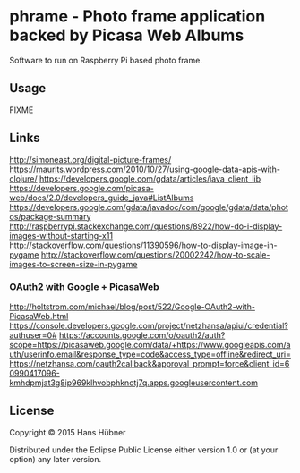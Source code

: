 # phrame - Photo frame application backed by Picasa Web Albums 

Software to run on Raspberry Pi based photo frame.

## Usage

FIXME

## Links

http://simoneast.org/digital-picture-frames/
https://maurits.wordpress.com/2010/10/27/using-google-data-apis-with-clojure/
https://developers.google.com/gdata/articles/java_client_lib
https://developers.google.com/picasa-web/docs/2.0/developers_guide_java#ListAlbums
https://developers.google.com/gdata/javadoc/com/google/gdata/data/photos/package-summary
http://raspberrypi.stackexchange.com/questions/8922/how-do-i-display-images-without-starting-x11
http://stackoverflow.com/questions/11390596/how-to-display-image-in-pygame
http://stackoverflow.com/questions/20002242/how-to-scale-images-to-screen-size-in-pygame

### OAuth2 with Google + PicasaWeb

http://holtstrom.com/michael/blog/post/522/Google-OAuth2-with-PicasaWeb.html
https://console.developers.google.com/project/netzhansa/apiui/credential?authuser=0#
https://accounts.google.com/o/oauth2/auth?scope=https://picasaweb.google.com/data/+https://www.googleapis.com/auth/userinfo.email&response_type=code&access_type=offline&redirect_uri=https://netzhansa.com/oauth2callback&approval_prompt=force&client_id=60990417096-kmhdpmjat3g8ip969klhvobphknotj7q.apps.googleusercontent.com


## License

Copyright © 2015 Hans Hübner

Distributed under the Eclipse Public License either version 1.0 or (at
your option) any later version.
